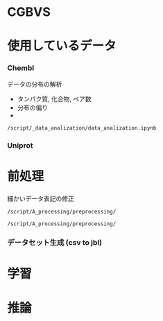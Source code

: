# CGBVS


# 使用しているデータ

### Chembl


データの分布の解析
  - タンパク質, 化合物, ペア数
  - 分布の偏り
  - 
```
/script/_data_analization/data_analization.ipynb
```

### Uniprot

### 


# 前処理

### 
細かいデータ表記の修正

```
/script/A_processing/preprocessing/
```



```
/script/A_processing/preprocessing/
```

### データセット生成 (csv to jbl)


# 学習



# 推論






